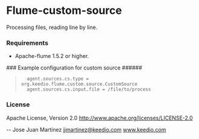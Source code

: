 Flume-custom-source
================
Processing files, reading line by line.


### Requirements ######

- Apache-flume 1.5.2 or higher.


### Example configuration for custom source ######

>       agent.sources.cs.type = org.keedio.flume.custom.source.CustomSource
>       agent.sources.cs.input.file = /file/to/process


### License ######

Apache License, Version 2.0
http://www.apache.org/licenses/LICENSE-2.0


--
Jose Juan Martínez <jjmartinez@keedio.com>
www.keedio.com

